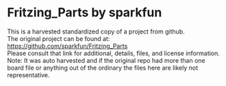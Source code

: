 
# Fritzing_Parts by sparkfun  
This is a harvested standardized copy of a project from github.  
The original project can be found at:  
https://github.com/sparkfun/Fritzing_Parts  
Please consult that link for additional, details, files, and license information.  
Note: It was auto harvested and if the original repo had more than one board file or anything out of the ordinary the files here are likely not representative.  
    